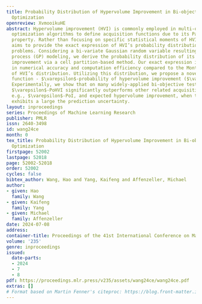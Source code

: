 ```yaml
---
title: Probability Distribution of Hypervolume Improvement in Bi-objective Bayesian
  Optimization
openreview: XvmooikuHE
abstract: Hypervolume improvement (HVI) is commonly employed in multi-objective Bayesian
  optimization algorithms to define acquisition functions due to its Pareto-compliant
  property. Rather than focusing on specific statistical moments of HVI, this work
  aims to provide the exact expression of HVI’s probability distribution for bi-objective
  problems. Considering a bi-variate Gaussian random variable resulting from Gaussian
  process (GP) modeling, we derive the probability distribution of its hypervolume
  improvement via a cell partition-based method. Our exact expression is superior
  in numerical accuracy and computation efficiency compared to the Monte Carlo approximation
  of HVI’s distribution. Utilizing this distribution, we propose a novel acquisition
  function - $\varepsilon$-probability of hypervolume improvement ($\varepsilon$-PoHVI).
  Experimentally, we show that on many widely-applied bi-objective test problems,
  $\varepsilon$-PoHVI significantly outperforms other related acquisition functions,
  e.g., $\varepsilon$-PoI, and expected hypervolume improvement, when the GP model
  exhibits a large the prediction uncertainty.
layout: inproceedings
series: Proceedings of Machine Learning Research
publisher: PMLR
issn: 2640-3498
id: wang24ce
month: 0
tex_title: Probability Distribution of Hypervolume Improvement in Bi-objective {B}ayesian
  Optimization
firstpage: 52002
lastpage: 52018
page: 52002-52018
order: 52002
cycles: false
bibtex_author: Wang, Hao and Yang, Kaifeng and Affenzeller, Michael
author:
- given: Hao
  family: Wang
- given: Kaifeng
  family: Yang
- given: Michael
  family: Affenzeller
date: 2024-07-08
address:
container-title: Proceedings of the 41st International Conference on Machine Learning
volume: '235'
genre: inproceedings
issued:
  date-parts:
  - 2024
  - 7
  - 8
pdf: https://proceedings.mlr.press/v235/assets/wang24ce/wang24ce.pdf
extras: []
# Format based on Martin Fenner's citeproc: https://blog.front-matter.io/posts/citeproc-yaml-for-bibliographies/
---
```

